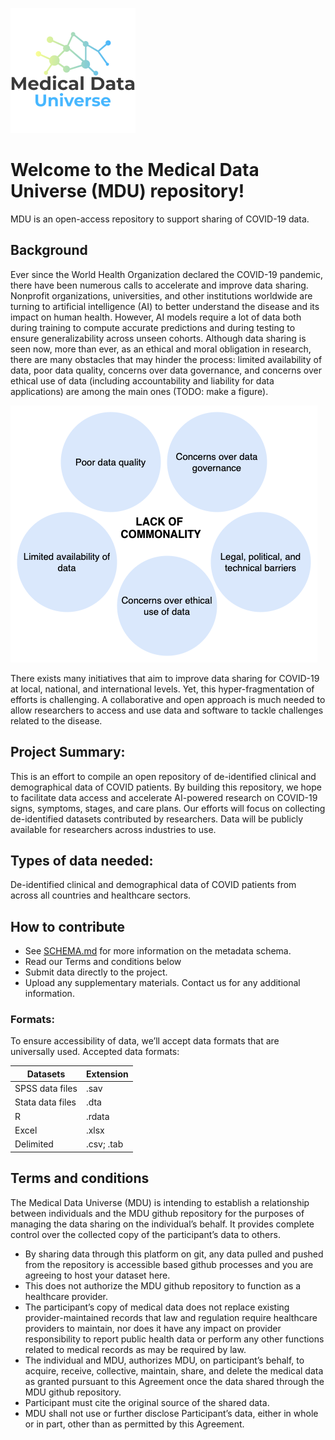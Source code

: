 ![Alt text](images/logo.png)

# Welcome to the Medical Data Universe (MDU) repository! 

MDU is an open-access repository to support sharing of COVID-19 data.

## Background ##

Ever since the World Health Organization declared the COVID-19 pandemic, there have been numerous calls to accelerate and improve data sharing. Nonprofit organizations, universities, and other institutions worldwide are turning to artificial intelligence (AI) to better understand the disease and its impact on human health. However, AI models require a lot of data both during training to compute accurate predictions and during testing to ensure generalizability across unseen cohorts. Although data sharing is seen now, more than ever, as an ethical and moral obligation in research, there are many obstacles that may hinder the process: limited availability of data, poor data quality, concerns over data governance, and concerns over ethical use of data (including accountability and liability for data applications) are among the main ones (TODO: make a figure).

![Alt text](images/challenges.png)


There exists many initiatives that aim to improve data sharing for COVID-19 at local, national, and international levels. Yet, this hyper-fragmentation of efforts is challenging. A collaborative and open approach is much needed to allow researchers to access and use data and software to tackle challenges related to the disease.

## Project Summary: ##
This is an effort to compile an open repository of de-identified clinical and demographical data of COVID patients. By building this repository, we hope to facilitate data access and accelerate AI-powered research on COVID-19 signs, symptoms, stages, and care plans. Our efforts will focus on collecting de-identified datasets contributed by researchers.
Data will be publicly available for researchers across industries to use.

## Types of data needed: ##
De-identified clinical and demographical data of COVID patients from across all countries and healthcare sectors.

## How to contribute ## 
* See [SCHEMA.md](https://docs.google.com/spreadsheets/d/1dOe24Rc0PhB8YFD0jQ0BJS3RI_Pg5oVA2dH1J5TTsEk/edit?usp=sharing "Schema.MD") for more information on the metadata schema.
* Read our Terms and conditions below
* Submit data directly to the project.
* Upload any supplementary materials.
Contact us for any additional information.

### Formats: ###
To ensure accessibility of data, we’ll accept data formats that are universally used. Accepted data formats:

Datasets  | Extension
------------- | -------------
SPSS data files  | .sav
Stata data files  | .dta
R  | .rdata
Excel  | .xlsx
Delimited |  .csv; .tab

## Terms and conditions ##

The Medical Data Universe (MDU) is intending to establish a relationship between individuals and the MDU github repository for the purposes of managing the data sharing on the individual’s behalf. It provides complete control over the collected copy of the participant’s data to others. 
* By sharing data through this platform on git, any data pulled and pushed from the repository is accessible based github processes and you are agreeing to host your dataset here.
* This does not authorize the MDU github repository to function as a healthcare provider. 
* The participant’s copy of medical data does not replace existing provider-maintained records that law and regulation require healthcare providers to maintain, nor does it have any impact on provider responsibility to report public health data or perform any other functions related to medical records as may be required by law. 
* The individual and MDU, authorizes MDU, on participant’s behalf, to acquire, receive, collective, maintain, share, and delete the medical data as granted pursuant to this Agreement once the data shared through the MDU github repository.
* Participant must cite the original source of the shared data. 
* MDU shall not use or further disclose Participant’s data, either in whole or in part, other than as permitted by this Agreement.


